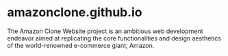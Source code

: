 # amazonclone.github.io
The Amazon Clone Website project is an ambitious web development endeavor aimed at replicating the core functionalities and design aesthetics of the world-renowned e-commerce giant, Amazon.
